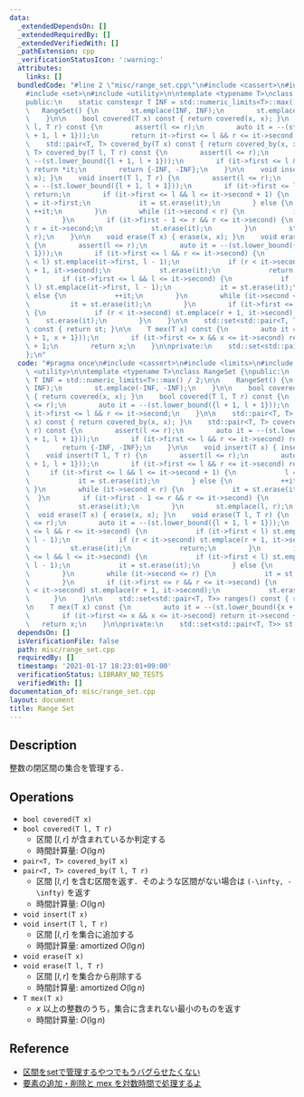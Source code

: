 ```yaml
---
data:
  _extendedDependsOn: []
  _extendedRequiredBy: []
  _extendedVerifiedWith: []
  _pathExtension: cpp
  _verificationStatusIcon: ':warning:'
  attributes:
    links: []
  bundledCode: "#line 2 \"misc/range_set.cpp\"\n#include <cassert>\n#include <limits>\n\
    #include <set>\n#include <utility>\n\ntemplate <typename T>\nclass RangeSet {\n\
    public:\n    static constexpr T INF = std::numeric_limits<T>::max() / 2;\n\n \
    \   RangeSet() {\n        st.emplace(INF, INF);\n        st.emplace(-INF, -INF);\n\
    \    }\n\n    bool covered(T x) const { return covered(x, x); }\n    bool covered(T\
    \ l, T r) const {\n        assert(l <= r);\n        auto it = --(st.lower_bound({l\
    \ + 1, l + 1}));\n        return it->first <= l && r <= it->second;\n    }\n\n\
    \    std::pair<T, T> covered_by(T x) const { return covered_by(x, x); }\n    std::pair<T,\
    \ T> covered_by(T l, T r) const {\n        assert(l <= r);\n        auto it =\
    \ --(st.lower_bound({l + 1, l + 1}));\n        if (it->first <= l && r <= it->second)\
    \ return *it;\n        return {-INF, -INF};\n    }\n\n    void insert(T x) { insert(x,\
    \ x); }\n    void insert(T l, T r) {\n        assert(l <= r);\n        auto it\
    \ = --(st.lower_bound({l + 1, l + 1}));\n        if (it->first <= l && r <= it->second)\
    \ return;\n        if (it->first <= l && l <= it->second + 1) {\n            l\
    \ = it->first;\n            it = st.erase(it);\n        } else {\n           \
    \ ++it;\n        }\n        while (it->second < r) {\n            it = st.erase(it);\n\
    \        }\n        if (it->first - 1 <= r && r <= it->second) {\n           \
    \ r = it->second;\n            st.erase(it);\n        }\n        st.emplace(l,\
    \ r);\n    }\n\n    void erase(T x) { erase(x, x); }\n    void erase(T l, T r)\
    \ {\n        assert(l <= r);\n        auto it = --(st.lower_bound({l + 1, l +\
    \ 1}));\n        if (it->first <= l && r <= it->second) {\n            if (it->first\
    \ < l) st.emplace(it->first, l - 1);\n            if (r < it->second) st.emplace(r\
    \ + 1, it->second);\n            st.erase(it);\n            return;\n        }\n\
    \        if (it->first <= l && l <= it->second) {\n            if (it->first <\
    \ l) st.emplace(it->first, l - 1);\n            it = st.erase(it);\n        }\
    \ else {\n            ++it;\n        }\n        while (it->second <= r) {\n  \
    \          it = st.erase(it);\n        }\n        if (it->first <= r && r <= it->second)\
    \ {\n            if (r < it->second) st.emplace(r + 1, it->second);\n        \
    \    st.erase(it);\n        }\n    }\n\n    std::set<std::pair<T, T>> ranges()\
    \ const { return st; }\n\n    T mex(T x) const {\n        auto it = --(st.lower_bound({x\
    \ + 1, x + 1}));\n        if (it->first <= x && x <= it->second) return it->second\
    \ + 1;\n        return x;\n    }\n\nprivate:\n    std::set<std::pair<T, T>> st;\n\
    };\n"
  code: "#pragma once\n#include <cassert>\n#include <limits>\n#include <set>\n#include\
    \ <utility>\n\ntemplate <typename T>\nclass RangeSet {\npublic:\n    static constexpr\
    \ T INF = std::numeric_limits<T>::max() / 2;\n\n    RangeSet() {\n        st.emplace(INF,\
    \ INF);\n        st.emplace(-INF, -INF);\n    }\n\n    bool covered(T x) const\
    \ { return covered(x, x); }\n    bool covered(T l, T r) const {\n        assert(l\
    \ <= r);\n        auto it = --(st.lower_bound({l + 1, l + 1}));\n        return\
    \ it->first <= l && r <= it->second;\n    }\n\n    std::pair<T, T> covered_by(T\
    \ x) const { return covered_by(x, x); }\n    std::pair<T, T> covered_by(T l, T\
    \ r) const {\n        assert(l <= r);\n        auto it = --(st.lower_bound({l\
    \ + 1, l + 1}));\n        if (it->first <= l && r <= it->second) return *it;\n\
    \        return {-INF, -INF};\n    }\n\n    void insert(T x) { insert(x, x); }\n\
    \    void insert(T l, T r) {\n        assert(l <= r);\n        auto it = --(st.lower_bound({l\
    \ + 1, l + 1}));\n        if (it->first <= l && r <= it->second) return;\n   \
    \     if (it->first <= l && l <= it->second + 1) {\n            l = it->first;\n\
    \            it = st.erase(it);\n        } else {\n            ++it;\n       \
    \ }\n        while (it->second < r) {\n            it = st.erase(it);\n      \
    \  }\n        if (it->first - 1 <= r && r <= it->second) {\n            r = it->second;\n\
    \            st.erase(it);\n        }\n        st.emplace(l, r);\n    }\n\n  \
    \  void erase(T x) { erase(x, x); }\n    void erase(T l, T r) {\n        assert(l\
    \ <= r);\n        auto it = --(st.lower_bound({l + 1, l + 1}));\n        if (it->first\
    \ <= l && r <= it->second) {\n            if (it->first < l) st.emplace(it->first,\
    \ l - 1);\n            if (r < it->second) st.emplace(r + 1, it->second);\n  \
    \          st.erase(it);\n            return;\n        }\n        if (it->first\
    \ <= l && l <= it->second) {\n            if (it->first < l) st.emplace(it->first,\
    \ l - 1);\n            it = st.erase(it);\n        } else {\n            ++it;\n\
    \        }\n        while (it->second <= r) {\n            it = st.erase(it);\n\
    \        }\n        if (it->first <= r && r <= it->second) {\n            if (r\
    \ < it->second) st.emplace(r + 1, it->second);\n            st.erase(it);\n  \
    \      }\n    }\n\n    std::set<std::pair<T, T>> ranges() const { return st; }\n\
    \n    T mex(T x) const {\n        auto it = --(st.lower_bound({x + 1, x + 1}));\n\
    \        if (it->first <= x && x <= it->second) return it->second + 1;\n     \
    \   return x;\n    }\n\nprivate:\n    std::set<std::pair<T, T>> st;\n};\n"
  dependsOn: []
  isVerificationFile: false
  path: misc/range_set.cpp
  requiredBy: []
  timestamp: '2021-01-17 18:23:01+09:00'
  verificationStatus: LIBRARY_NO_TESTS
  verifiedWith: []
documentation_of: misc/range_set.cpp
layout: document
title: Range Set
---
```


## Description

整数の閉区間の集合を管理する．

## Operations

- `bool covered(T x)`
- `bool covered(T l, T r)`
    - 区間 $[l, r]$ が含まれているか判定する
    - 時間計算量: $O(\lg n)$
- `pair<T, T> covered_by(T x)`
- `pair<T, T> covered_by(T l, T r)`
    - 区間 $[l, r]$ を含む区間を返す．そのような区間がない場合は `(-\infty, -\infty)` を返す
    - 時間計算量: $O(\lg n)$
- `void insert(T x)`
- `void insert(T l, T r)`
    - 区間 $[l, r]$ を集合に追加する
    - 時間計算量: $\mathrm{amortized}\ O(\lg n)$
- `void erase(T x)`
- `void erase(T l, T r)`
    - 区間 $[l, r]$ を集合から削除する
    - 時間計算量: $\mathrm{amortized}\ O(\lg n)$
- `T mex(T x)`
    - $x$ 以上の整数のうち，集合に含まれない最小のものを返す
    - 時間計算量: $O(\lg n)$

## Reference

- [区間をsetで管理するやつでもうバグらせたくない](https://mugen1337.hatenablog.com/entry/2020/10/14/134022)
- [要素の追加・削除と mex を対数時間で処理するよ](https://rsk0315.hatenablog.com/entry/2020/10/11/125049)
